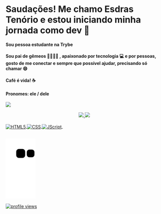 # Saudações! Me chamo Esdras Tenório e estou iniciando minha jornada como dev 🚀 
#### Sou pessoa estudante na Trybe 
#### Sou pai de gêmeos 👨‍👩‍👧‍👦 , apaixonado por tecnologia 💻 e por pessoas, gosto de me conectar e sempre que possível ajudar, precisando só chamar 😄 
#### Café é vida! ☕ 
#### Pronomes: ele / dele
<a href ='https://www.linkedin.com/in/esdrasten%C3%B3rio/' target='_blank'><img src='https://img.shields.io/badge/LinkedIn-0077B5?style=for-the-badge&logo=linkedin&logoColor=white' target='_blank'></a>
<div align="center">
<a href= 'https://github.com/EsdrasTMendes'>
<img height= '180em' src= 'https://github-readme-stats.vercel.app/api?username=EsdrasTMendes&show_icons=true&theme=gruvbox'>
<img height="180em" src="https://github-readme-stats.vercel.app/api/top-langs/?username=EsdrasTMendes&layout=compact&langs_count=7&theme=gruvbox"/>

</div>
<div style="display: inline_block"><br>
  <img align='center' alt="HTML5" src="https://cdn.jsdelivr.net/gh/devicons/devicon/icons/html5/html5-original-wordmark.svg" >
  <img align='center' alt="CSS" src="https://cdn.jsdelivr.net/gh/devicons/devicon/icons/css3/css3-original-wordmark.svg" >
  <img align='center' alt="JScript" src="https://cdn.jsdelivr.net/gh/devicons/devicon/icons/javascript/javascript-original.svg" >
  <img align='center' alt="" src= "">
</div>
  
  ##
 
<div>

 
  ![Snake animation](https://github.com/EsdrasTMendes/EsdrasTMendes/blob/output/github-contribution-grid-snake.svg)
 
</div>
  <div>
  <img src="https://komarev.com/ghpvc/?username=EsdrasTMendes" alt="profile views" />
  </div>
